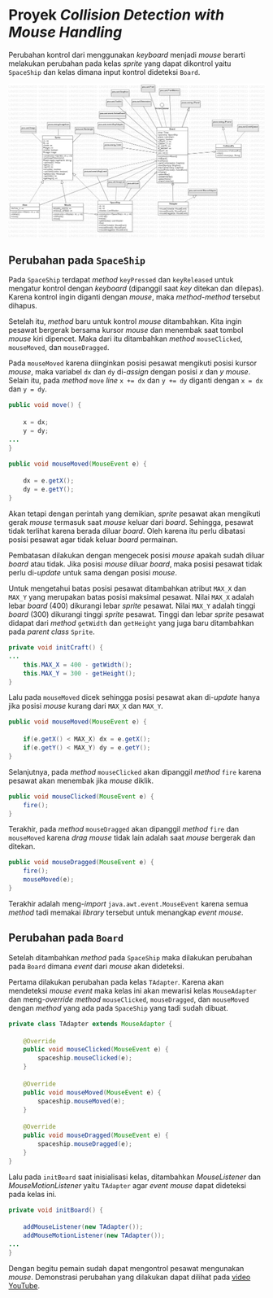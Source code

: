# **Proyek _Collision Detection with Mouse Handling_**

Perubahan kontrol dari menggunakan _keyboard_ menjadi _mouse_ berarti melakukan perubahan pada kelas _sprite_ yang dapat dikontrol yaitu `SpaceShip` dan kelas dimana input kontrol dideteksi `Board`.

![Diagram Kelas Proyek Collision Detection with Mouse Handling](https://github.com/raassh-23/fp-pbo/blob/main/Collision%20Detection%20with%20Mouse%20Handling/Diagram%20Collision%20Detection%20With%20Mouse%20Handling.jpg)

## **Perubahan pada `SpaceShip`**

Pada `SpaceShip` terdapat _method_ `keyPressed` dan  `keyReleased` untuk mengatur kontrol dengan _keyboard_ (dipanggil saat _key_ ditekan dan dilepas). Karena kontrol ingin diganti dengan _mouse_, maka _method_-_method_ tersebut dihapus. 

Setelah itu, _method_ baru untuk kontrol _mouse_ ditambahkan. Kita ingin pesawat bergerak bersama kursor _mouse_ dan menembak saat tombol _mouse_ kiri dipencet. Maka dari itu ditambahkan _method_ `mouseClicked`, `mouseMoved`, dan `mouseDragged`.

Pada `mouseMoved` karena diinginkan posisi pesawat mengikuti posisi kursor _mouse_, maka variabel `dx` dan `dy` di-_assign_ dengan posisi _x_ dan _y_ _mouse_. Selain itu, pada _method_ `move` _line_ `x += dx` dan `y += dy` diganti dengan `x = dx` dan `y = dy`.

```java
public void move() {

    x = dx;
    y = dy;
...
}
```

```java
public void mouseMoved(MouseEvent e) {

    dx = e.getX();
    dy = e.getY();
}
```

Akan tetapi dengan perintah yang demikian, _sprite_ pesawat akan mengikuti gerak _mouse_ termasuk saat _mouse_ keluar dari _board_. Sehingga, pesawat tidak terlihat karena berada diluar _board_. Oleh karena itu perlu dibatasi posisi pesawat agar tidak keluar _board_ permainan.

Pembatasan dilakukan dengan mengecek posisi _mouse_ apakah sudah diluar _board_ atau tidak. Jika posisi _mouse_ diluar _board_, maka posisi pesawat tidak perlu di-_update_ untuk sama dengan posisi _mouse_.

Untuk mengetahui batas posisi pesawat ditambahkan atribut `MAX_X` dan `MAX_Y` yang merupakan batas posisi maksimal pesawat. Nilai `MAX_X` adalah lebar _board_ (400) dikurangi lebar _sprite_ pesawat. Nilai `MAX_Y` adalah tinggi _board_ (300) dikurangi tinggi _sprite_ pesawat. Tinggi dan lebar _sprite_ pesawat didapat dari _method_ `getWidth` dan `getHeight` yang juga baru ditambahkan pada _parent class_ `Sprite`.

```java
private void initCraft() {       
...
    this.MAX_X = 400 - getWidth();
    this.MAX_Y = 300 - getHeight();
}
```

Lalu pada `mouseMoved` dicek sehingga posisi pesawat akan di-_update_ hanya jika posisi _mouse_ kurang dari `MAX_X` dan `MAX_Y`.

```java
public void mouseMoved(MouseEvent e) {

    if(e.getX() < MAX_X) dx = e.getX();
    if(e.getY() < MAX_Y) dy = e.getY();
}
```

Selanjutnya, pada _method_ `mouseClicked` akan dipanggil _method_ `fire` karena pesawat akan menembak jika _mouse_ diklik.

```java
public void mouseClicked(MouseEvent e) {
	fire();    	
}
```

Terakhir, pada _method_ `mouseDragged` akan dipanggil _method_ `fire` dan `mouseMoved` karena _drag mouse_ tidak lain adalah saat _mouse_ bergerak dan ditekan.

```java
public void mouseDragged(MouseEvent e) {
    fire();
    mouseMoved(e);
}
```

Terakhir adalah meng-_import_ `java.awt.event.MouseEvent` karena semua _method_ tadi memakai _library_ tersebut untuk menangkap _event mouse_.

## **Perubahan pada `Board`**

Setelah ditambahkan _method_ pada `SpaceShip` maka dilakukan perubahan pada `Board` dimana _event_ dari _mouse_ akan dideteksi.

Pertama dilakukan perubahan pada kelas `TAdapter`. Karena akan mendeteksi _mouse event_ maka kelas ini akan mewarisi kelas `MouseAdapter` dan meng-_override_ _method_ `mouseClicked`, `mouseDragged`, dan `mouseMoved` dengan _method_ yang ada pada `SpaceShip` yang tadi sudah dibuat.

```java
private class TAdapter extends MouseAdapter {

    @Override
    public void mouseClicked(MouseEvent e) {
        spaceship.mouseClicked(e);
    }

    @Override
    public void mouseMoved(MouseEvent e) {
        spaceship.mouseMoved(e);
    }
    
    @Override
    public void mouseDragged(MouseEvent e) {
        spaceship.mouseDragged(e);
    }
}
```
Lalu pada `initBoard` saat inisialisasi kelas, ditambahkan _MouseListener_ dan _MouseMotionListener_ yaitu `TAdapter` agar _event_ _mouse_ dapat dideteksi pada kelas ini.

```java
private void initBoard() {

    addMouseListener(new TAdapter());
    addMouseMotionListener(new TAdapter());
...
}
```
Dengan begitu pemain sudah dapat mengontrol pesawat mengunakan _mouse_. Demonstrasi perubahan yang dilakukan dapat dilihat pada [video YouTube](https://youtu.be/3-V5fhFRPA4).
